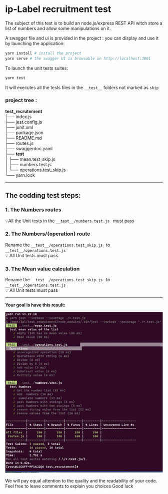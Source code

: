 # ip-Label recruitment test #

The subject of this test is to build an node.js/express REST API witch store a list of numbers and allow some manipulations on it.


A swagger file and ui is provided in the project : you can display and use it by launching the application:
 ```bash
 yarn install # install the project
 yarn serve # the swagger UI is browsable on http://localhost:3001
 ```


To launch the unit tests suites:
 ```bash
 yarn test
 ```
 It will executes all the tests files in the ``__test__`` folders not marked as ``skip``
 ### project tree : ###
__test_recrutement__  
├── index.js  
├── jest.config.js  
├── junit.xml  
├── package.json  
├── README.md  
├── routes.js  
├── swaggerdoc.yaml  
├── __test__  
│   ├── mean.test_skip.js  
│   ├── numbers.test.js  
│   └── operations.test_skip.js  
└── yarn.lock  
___
## The codding test steps: ##

### 1. The Numbers routes ####

💡All the Unit tests in the ``__test__/numbers.test.js `` must pass
### 2. The Numbers/{operation} route  ### 
Rename the ``__test__/operations.test_skip.js `` to `` __test__/operations.test.js ``  
💡 All Unit tests must pass

### 3. The Mean value calculation ### 
Rename the ``__test__/operations.test_skip.js `` to `` __test__/operations.test.js ``  
💡 All Unit tests must pass 


___
__Your goal is have this result:__
    
![](.screentests.jpg)


We will pay equal attention to the quality and the readability of your code.   
Feel free to leave comments to explain you choices
Good luck
 
 
